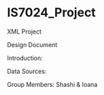 # IS7024_Project
XML Project

Design Document

Introduction:


Data Sources:

Group Members:
Shashi & Ioana
